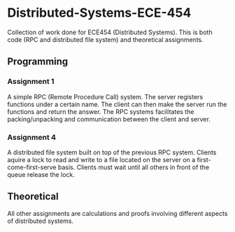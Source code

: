 # Distributed-Systems-ECE-454
Collection of work done for ECE454 (Distributed Systems).  This is both code (RPC and distributed file system) and theoretical assignments.

## Programming
### Assignment 1
A simple RPC (Remote Procedure Call) system.  The server registers functions under a certain name.  The client can then make the server run the functions and return the answer.  The RPC systems facilitates the packing/unpacking and communication between the client and server.

### Assignment 4
A distributed file system built on top of the previous RPC system.  Clients aquire a lock to read and write to a file located on the server on a first-come-first-serve basis.  Clients must wait until all others in front of the queue release the lock.

## Theoretical
All other assignments are calculations and proofs involving different aspects of distributed systems.
